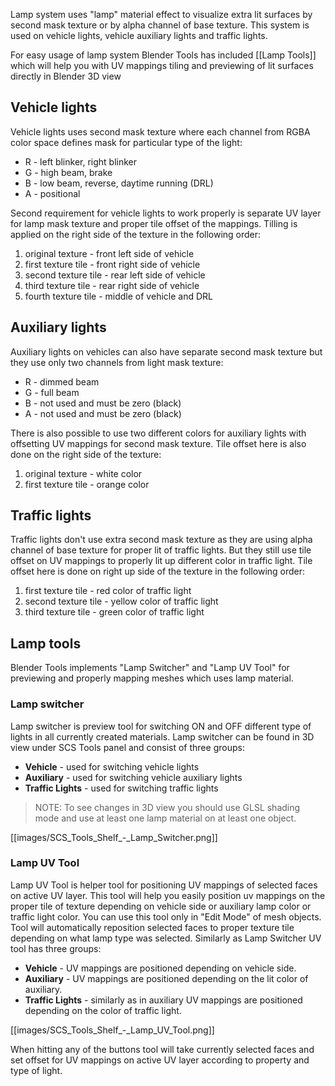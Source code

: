 Lamp system uses "lamp" material effect to visualize extra lit surfaces by second mask texture or by alpha channel of base texture. This system is used on vehicle lights, vehicle auxiliary lights and traffic lights.

For easy usage of lamp system Blender Tools has included [[Lamp Tools]] which will help you with UV mappings tiling and previewing of lit surfaces directly in Blender 3D view

## Vehicle lights

Vehicle lights uses second mask texture where each channel from RGBA color space defines mask for particular type of the light:

* R - left blinker, right blinker
* G - high beam, brake
* B - low beam, reverse, daytime running (DRL)
* A - positional

Second requirement for vehicle lights to work properly is separate UV layer for lamp mask texture and proper tile offset of the mappings. Tilling is applied on the right side of the texture in the following order:

1. original texture - front left side of vehicle
2. first texture tile - front right side of vehicle
3. second texture tile - rear left side of vehicle
4. third texture tile - rear right side of vehicle
5. fourth texture tile - middle of vehicle and DRL


## Auxiliary lights

Auxiliary lights on vehicles can also have separate second mask texture but they use only two channels from light mask texture:

* R - dimmed beam
* G - full beam
* B - not used and must be zero (black)
* A - not used and must be zero (black)

There is also possible to use two different colors for auxiliary lights with offsetting UV mappings for second mask texture. Tile offset here is also done on the right side of the texture:

1. original texture - white color
2. first texture tile - orange color


## Traffic lights

Traffic lights don't use extra second mask texture as they are using alpha channel of base texture for proper lit of traffic lights. But they still use tile offset on UV mappings to properly lit up different color in traffic light. Tile offset here is done on right up side of the texture in the following order:

1. first texture tile - red color of traffic light
2. second texture tile - yellow color of traffic light
3. third texture tile - green color of traffic light


## Lamp tools

Blender Tools implements "Lamp Switcher" and "Lamp UV Tool" for previewing and properly mapping meshes which uses lamp material.


### Lamp switcher

Lamp switcher is preview tool for switching ON and OFF different type of lights in all currently created materials. Lamp switcher can be found in 3D view under SCS Tools panel and consist of three groups:
* **Vehicle** - used for switching vehicle lights
* **Auxiliary**  - used for switching vehicle auxiliary lights
* **Traffic Lights** - used for switching traffic lights

> NOTE: To see changes in 3D view you should use GLSL shading mode and use at least one lamp material on at least one object.
  
[[images/SCS_Tools_Shelf_-_Lamp_Switcher.png]]


### Lamp UV Tool

Lamp UV Tool is helper tool for positioning UV mappings of selected faces on active UV layer. This tool will help you easily position uv mappings on the proper tile of texture depending on vehicle side or auxiliary lamp color or traffic light color. You can use this tool only in "Edit Mode" of mesh objects. Tool will automatically reposition selected faces to proper texture tile depending on what lamp type was selected. Similarly as Lamp Switcher UV tool has three groups:
* **Vehicle** - UV mappings are positioned depending on vehicle side.
* **Auxiliary** - UV mappings are positioned depending on the lit color of auxiliary.
* **Traffic Lights** - similarly as in auxiliary UV mappings are positioned depending on the color of traffic light.

[[images/SCS_Tools_Shelf_-_Lamp_UV_Tool.png]]

When hitting any of the buttons tool will take currently selected faces and set offset for UV mappings on active UV layer according to property and type of light.